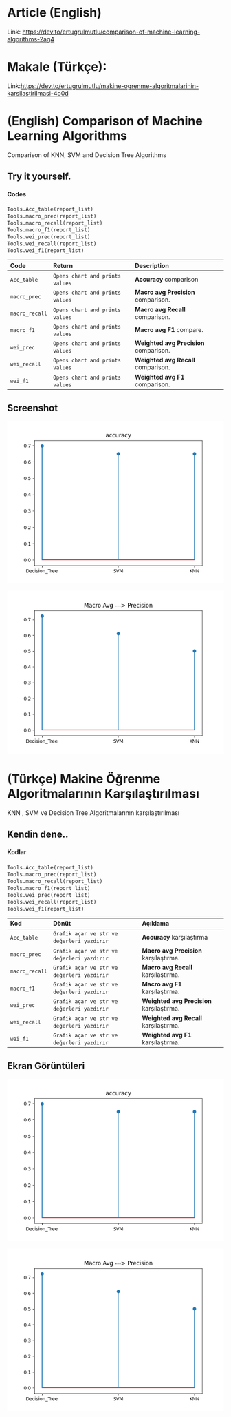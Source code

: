 # Article (English)
Link: https://dev.to/ertugrulmutlu/comparison-of-machine-learning-algorithms-2ag4
# Makale (Türkçe):
Link:https://dev.to/ertugrulmutlu/makine-ogrenme-algoritmalarinin-karsilastirilmasi-4o0d

# (English) Comparison of Machine Learning Algorithms

Comparison of KNN, SVM and Decision Tree Algorithms

## Try it yourself.

#### Codes

```
Tools.Acc_table(report_list) 
Tools.macro_prec(report_list)
Tools.macro_recall(report_list)
Tools.macro_f1(report_list)
Tools.wei_prec(report_list)
Tools.wei_recall(report_list)
Tools.wei_f1(report_list)

```

| Code | Return | Description |
| :-------- | :------- | :------------------------- |
| `Acc_table` | `Opens chart and prints values   ` |**Accuracy** comparison |
| `macro_prec` | `Opens chart and prints values   ` | **Macro avg Precision** comparison. |
|  `macro_recall` | `Opens chart and prints values   ` | **Macro avg Recall** comparison. |
|  `macro_f1` | `Opens chart and prints   values` | **Macro avg F1** compare. |
|  `wei_prec` | `Opens chart and prints   values` | **Weighted avg Precision** comparison. |
|  `wei_recall` | `Opens chart and prints   values` | **Weighted avg Recall** comparison. |
|  `wei_f1` | `Opens chart and prints   values` | **Weighted avg F1** comparison. |



  

## Screenshot

![Accuracy Örneği](https://raw.githubusercontent.com/Ertugrulmutlu/Machine_Learning_Alg_Comp/main/result_photo/Accu.PNG)

![Macro Avg Precision Örneği](https://raw.githubusercontent.com/Ertugrulmutlu/Machine_Learning_Alg_Comp/main/result_photo/Macro_avg_prec.PNG)


# (Türkçe) Makine Öğrenme Algoritmalarının Karşılaştırılması

KNN , SVM ve Decision Tree Algoritmalarının karşılaştırılması

## Kendin dene..


#### Kodlar

```
Tools.Acc_table(report_list) 
Tools.macro_prec(report_list)
Tools.macro_recall(report_list)
Tools.macro_f1(report_list)
Tools.wei_prec(report_list)
Tools.wei_recall(report_list)
Tools.wei_f1(report_list)

```

| Kod | Dönüt     | Açıklama                |
| :-------- | :------- | :------------------------- |
| `Acc_table` | `Grafik açar ve str ve değerleri yazdırır` |**Accuracy** karşılaştırma  |
| `macro_prec` | `Grafik açar ve str ve değerleri yazdırır` | **Macro avg Precision** karşılaştırma. |
| `macro_recall` | `Grafik açar ve str ve değerleri yazdırır` | **Macro avg Recall** karşılaştırma. |
| `macro_f1` | `Grafik açar ve str ve değerleri yazdırır` | **Macro avg F1** karşılaştırma. |
| `wei_prec` | `Grafik açar ve str ve değerleri yazdırır`| **Weighted avg Precision** karşılaştırma. |
| `wei_recall` | `Grafik açar ve str ve değerleri yazdırır` | **Weighted avg Recall** karşılaştırma. |
| `wei_f1` | `Grafik açar ve str ve değerleri yazdırır` | **Weighted avg F1** karşılaştırma. |




  

## Ekran Görüntüleri

![Accuracy Örneği](https://raw.githubusercontent.com/Ertugrulmutlu/Machine_Learning_Alg_Comp/main/result_photo/Accu.PNG)

![Macro Avg Precision Örneği](https://raw.githubusercontent.com/Ertugrulmutlu/Machine_Learning_Alg_Comp/main/result_photo/Macro_avg_prec.PNG)

